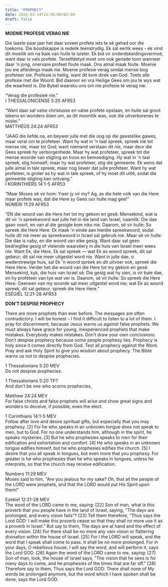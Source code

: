 ```yaml
---
title: "PROPHECY"
date: 2024-03-14T14:36:00+02:00
draft: false
---
```

<html>
 <head></head>
 <body>
  <p><strong>MOENIE PROFESIE VERAG NIE</strong></p>
  <p>Die laaste paar jaar het daar soveel profete iets te sê gehad oor die toekoms. Die boodskappe is redelik teenstrydig. Ek sal eerlik wees - ek vind dit moeilik om na baie van hulle te luister. Ek bid vir onderdskeidingsvermoë, want daar is vals profete. Terselfdetyd moet ons ook genade toon wanneer daar ‘n jong, onervare profeet foute maak. Ons almal maak foute. Moenie jou eie afleidings maak nie. Moenie profesie verag omdat mense bog profeteer nie. Profesie is heilig, want dit kom direk van God. Toets alle profesie met die Woord. Bid daaroor en vra Heilige Gees om jou te wys wat die waarheid is. Die Bybel waarsku ons om nie profesie te verag nie.</p>
  <p>“Verag die profesieë nie.”<br>‭‭I THESSALONICENSE‬ ‭5‬:‭20‬ ‭AFR53‬‬</p>
  <p>“Want daar sal valse christusse en valse profete opstaan, en hulle sal groot tekens en wonders doen om, as dit moontlik was, ook die uitverkorenes te mislei.”<br>‭‭MATTHÉÜS‬ ‭24‬:‭24‬ ‭AFR53‬‬</p>
  <p>“JAAG die liefde na, en beywer julle met die oog op die geestelike gawes, maar veral om te profeteer. Want hy wat in 'n taal spreek, spreek nie tot mense nie, maar tot God; want niemand verstaan dit nie, maar deur die Gees spreek hy verborgenhede. Maar hy wat profeteer, spreek tot die mense woorde van stigting en troos en bemoediging. Hy wat in 'n taal spreek, stig homself; maar hy wat profeteer, stig die gemeente. Ek wens dat julle almal in tale spreek, maar nog liewer dat julle profeteer. Want hy wat profeteer, is groter as hy wat in tale spreek, of hy moet dit uitlê, sodat die gemeente stigting kan ontvang.”<br>‭‭I KORINTHIËRS‬ ‭14‬:‭1‬-‭5‬ ‭AFR53‬‬</p>
  <p>“Maar Moses sê vir hom: Ywer jy vir my? Ag, as die hele volk van die Here maar profete was, dat die Here sy Gees oor hulle mag gee!”<br>‭‭NÚMERI‬ ‭11‬:‭29‬ ‭AFR53‬‬</p>
  <p>“EN die woord van die Here het tot my gekom en gesê: Mensekind, wat is dit vir 'n spreekwoord wat julle het in die land van Israel, naamlik: Die dae gaan voort, en van al die gesigte kom niks nie. Daarom, sê vir hulle: So spreek die Here Here: Ek maak 'n einde aan hierdie spreekwoord, sodat hulle dit nie meer as spreekwoord in Israel sal gebruik nie. Maar sê vir hulle: Die dae is naby, en die woord van elke gesig. Want daar sal geen bedrieglike gesig of vleiende waarsêery in die huis van Israel meer wees nie. Want Ek, die Here, Ek sal spreek — wat Ek as woord spreek, dit sal gebeur; dit sal nie meer uitgestel word nie. Want in julle dae, o wederstrewige huis, sal Ek 'n woord spreek en dit uitvoer ook, spreek die Here Here. Verder het die woord van die Here tot my gekom en gesê: Mensekind, kyk, die huis van Israel sê: Die gesig wat hy sien, is vir baie dae, en hy profeteer van tye wat ver is. Daarom, sê vir hulle: So spreek die Here Here: Geeneen van my woorde sal meer uitgestel word nie; wat Ek as woord spreek, dit sal gebeur, spreek die Here Here.”<br>‭‭ESÉGIËL‬ ‭12‬:‭21‬-‭28‬ ‭AFR53‬‬</p>
  <p><strong>DON’T DESPISE PROPHECY</strong></p>
  <p>There are more prophets than ever before. The messages are often contradictory. I will be honest - I find it difficult to listen to a lot of them. I pray for discernment, because Jesus warns us against false prophets. We must always have grace for young, inexperienced prophets that make mistakes. Everybody makes mistakes. Don’t draw your own conclusions. Don’t despise prophecy because some people prophesy lies. Prophecy is holy since it comes directly from God. Test all prophecy against the Word. Pray and ask Holy Spirit to give you wisdom about prophecy. The Bible warns us not to despise prophecies.</p>
  <p>1 Thessalonians 5:20 MEV<br>Do not despise prophecies.</p>
  <p>1 Thessalonians 5:20 TPT<br>And don’t be one who scorns prophecies,</p>
  <p>Matthew 24:24 MEV<br>For false christs and false prophets will arise and show great signs and wonders to deceive, if possible, even the elect.</p>
  <p>1 Corinthians 14:1-5 MEV<br>Follow after love and desire spiritual gifts, but especially that you may prophesy. [2] For he who speaks in an unknown tongue does not speak to men, but to God. For no one understands him, although in the spirit, he speaks mysteries. [3] But he who prophesies speaks to men for their edification and exhortation and comfort. [4] He who speaks in an unknown tongue edifies himself, but he who prophesies edifies the church. [5] I desire that you all speak in tongues, but even more that you prophesy. For greater is he who prophesies than he who speaks in tongues, unless he interprets, so that the church may receive edification.</p>
  <p>Numbers 11:29 MEV<br>Moses said to him, "Are you jealous for my sake? Oh, that all the people of the LORD were prophets, and that the LORD would put His Spirit upon them!"</p>
  <p>Ezekiel 12:21-28 MEV<br>The word of the LORD came to me, saying: [22] Son of man, what is this proverb that you people have in the land of Israel, saying, "The days are prolonged, and every vision fails"? [23] Tell them therefore, "Thus says the Lord GOD: I will make this proverb cease so that they shall no more use it as a proverb in Israel." But say to them, The days are at hand and the effect of every vision. [24] For there shall be no more any vain vision or flattering divination within the house of Israel. [25] For I the LORD will speak, and the word that I speak shall come to pass. It shall be no more prolonged. For in your days, O rebellious house, I will say the word, and will perform it, says the Lord GOD. [26] Again the word of the LORD came to me, saying: [27] Son of man, look, the house of Israel says, "The vision that he sees is for many days to come, and he prophesies of the times that are far off." [28] Therefore say to them, Thus says the Lord GOD: There shall none of My words be prolonged anymore, but the word which I have spoken shall be done, says the Lord GOD.<br>&nbsp;</p>
 </body>
</html>